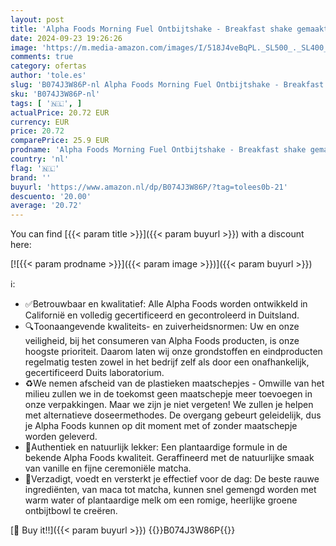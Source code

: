 ```yaml
---
layout: post
title: 'Alpha Foods Morning Fuel Ontbijtshake - Breakfast shake gemaakt van gekiemde zaden  quinoa en amandelen - Vegan Maaltijdshake poeder van 600 gram voor 20 shakes met Matcha poeder en Vanille'
date: 2024-09-23 19:26:26
image: 'https://m.media-amazon.com/images/I/518J4veBqPL._SL500_._SL400_.jpg'
comments: true
category: ofertas
author: 'tole.es'
slug: 'B074J3W86P-nl Alpha Foods Morning Fuel Ontbijtshake - Breakfast shake...'
sku: 'B074J3W86P-nl'
tags: [ '🇳🇱', ]
actualPrice: 20.72 EUR
currency: EUR
price: 20.72
comparePrice: 25.9 EUR
prodname: 'Alpha Foods Morning Fuel Ontbijtshake - Breakfast shake gemaakt van gekiemde zaden  quinoa en amandelen - Vegan Maaltijdshake poeder van 600 gram voor 20 shakes met Matcha poeder en Vanille'
country: 'nl'
flag: '🇳🇱'
brand: ''
buyurl: 'https://www.amazon.nl/dp/B074J3W86P/?tag=tolees0b-21'
descuento: '20.00'
average: '20.72'
---
```


You can find [{{< param title >}}]({{< param buyurl >}}) with a discount here:

[![{{< param prodname >}}]({{< param image >}})]({{< param buyurl >}})

ℹ️:

- ✅Betrouwbaar en kwalitatief: Alle Alpha Foods worden ontwikkeld in Californië en volledig gecertificeerd en gecontroleerd in Duitsland.
- 🔍Toonaangevende kwaliteits- en zuiverheidsnormen: Uw en onze veiligheid, bij het consumeren van Alpha Foods producten, is onze hoogste prioriteit. Daarom laten wij onze grondstoffen en eindproducten regelmatig testen zowel in het bedrijf zelf als door een onafhankelijk, gecertificeerd Duits laboratorium.
- ♻️We nemen afscheid van de plastieken maatschepjes - Omwille van het milieu zullen we in de toekomst geen maatschepje meer toevoegen in onze verpakkingen. Maar we zijn je niet vergeten! We zullen je helpen met alternatieve doseermethodes. De overgang gebeurt geleidelijk, dus je Alpha Foods kunnen op dit moment met of zonder maatschepje worden geleverd.
- 💌Authentiek en natuurlijk lekker: Een plantaardige formule in de bekende Alpha Foods kwaliteit. Geraffineerd met de natuurlijke smaak van vanille en fijne ceremoniële matcha.
- 🥣Verzadigt, voedt en versterkt je effectief voor de dag: De beste rauwe ingrediënten, van maca tot matcha, kunnen snel gemengd worden met warm water of plantaardige melk om een romige, heerlijke groene ontbijtbowl te creëren.

[🛒 Buy it!!]({{< param buyurl >}})
{{<world>}}B074J3W86P{{</world>}}
